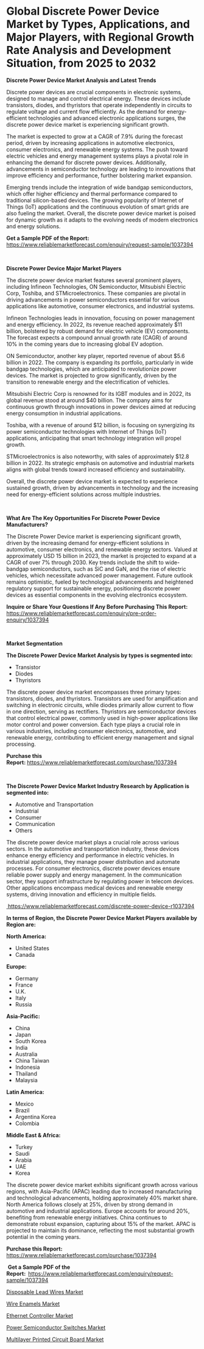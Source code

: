 <p><h1>Global Discrete Power Device Market by Types, Applications, and Major Players, with Regional Growth Rate Analysis and Development Situation, from 2025 to 2032</h1></p><p><strong>Discrete Power Device Market Analysis and Latest Trends</strong></p>
<p><p>Discrete power devices are crucial components in electronic systems, designed to manage and control electrical energy. These devices include transistors, diodes, and thyristors that operate independently in circuits to regulate voltage and current flow efficiently. As the demand for energy-efficient technologies and advanced electronic applications surges, the discrete power device market is experiencing significant growth.</p><p>The market is expected to grow at a CAGR of 7.9% during the forecast period, driven by increasing applications in automotive electronics, consumer electronics, and renewable energy systems. The push toward electric vehicles and energy management systems plays a pivotal role in enhancing the demand for discrete power devices. Additionally, advancements in semiconductor technology are leading to innovations that improve efficiency and performance, further bolstering market expansion.</p><p>Emerging trends include the integration of wide bandgap semiconductors, which offer higher efficiency and thermal performance compared to traditional silicon-based devices. The growing popularity of Internet of Things (IoT) applications and the continuous evolution of smart grids are also fueling the market. Overall, the discrete power device market is poised for dynamic growth as it adapts to the evolving needs of modern electronics and energy solutions.</p></p>
<p><strong>Get a Sample PDF of the Report:&nbsp;</strong> <a href="https://www.reliablemarketforecast.com/enquiry/request-sample/1037394?utm_campaign=1144&utm_medium=2&utm_source=Github&utm_content=ia&utm_term=10022025&utm_id=discrete-power-device">https://www.reliablemarketforecast.com/enquiry/request-sample/1037394</a></p>
<p>&nbsp;</p>
<p><strong>Discrete Power Device Major Market Players</strong></p>
<p><p>The discrete power device market features several prominent players, including Infineon Technologies, ON Semiconductor, Mitsubishi Electric Corp, Toshiba, and STMicroelectronics. These companies are pivotal in driving advancements in power semiconductors essential for various applications like automotive, consumer electronics, and industrial systems.</p><p>Infineon Technologies leads in innovation, focusing on power management and energy efficiency. In 2022, its revenue reached approximately $11 billion, bolstered by robust demand for electric vehicle (EV) components. The forecast expects a compound annual growth rate (CAGR) of around 10% in the coming years due to increasing global EV adoption.</p><p>ON Semiconductor, another key player, reported revenue of about $5.6 billion in 2022. The company is expanding its portfolio, particularly in wide bandgap technologies, which are anticipated to revolutionize power devices. The market is projected to grow significantly, driven by the transition to renewable energy and the electrification of vehicles.</p><p>Mitsubishi Electric Corp is renowned for its IGBT modules and in 2022, its global revenue stood at around $40 billion. The company aims for continuous growth through innovations in power devices aimed at reducing energy consumption in industrial applications.</p><p>Toshiba, with a revenue of around $12 billion, is focusing on synergizing its power semiconductor technologies with Internet of Things (IoT) applications, anticipating that smart technology integration will propel growth.</p><p>STMicroelectronics is also noteworthy, with sales of approximately $12.8 billion in 2022. Its strategic emphasis on automotive and industrial markets aligns with global trends toward increased efficiency and sustainability.</p><p>Overall, the discrete power device market is expected to experience sustained growth, driven by advancements in technology and the increasing need for energy-efficient solutions across multiple industries.</p></p>
<p>&nbsp;</p>
<p><strong>What Are The Key Opportunities For Discrete Power Device Manufacturers?</strong></p>
<p><p>The Discrete Power Device market is experiencing significant growth, driven by the increasing demand for energy-efficient solutions in automotive, consumer electronics, and renewable energy sectors. Valued at approximately USD 15 billion in 2023, the market is projected to expand at a CAGR of over 7% through 2030. Key trends include the shift to wide-bandgap semiconductors, such as SiC and GaN, and the rise of electric vehicles, which necessitate advanced power management. Future outlook remains optimistic, fueled by technological advancements and heightened regulatory support for sustainable energy, positioning discrete power devices as essential components in the evolving electronics ecosystem.</p></p>
<p><strong>Inquire or Share Your Questions If Any Before Purchasing This Report:</strong> <a href="https://www.reliablemarketforecast.com/enquiry/pre-order-enquiry/1037394?utm_campaign=1144&utm_medium=2&utm_source=Github&utm_content=ia&utm_term=10022025&utm_id=discrete-power-device">https://www.reliablemarketforecast.com/enquiry/pre-order-enquiry/1037394</a></p>
<p>&nbsp;</p>
<p><strong>Market Segmentation</strong></p>
<p><strong>The Discrete Power Device Market Analysis by types is segmented into:</strong></p>
<p><ul><li>Transistor</li><li>Diodes</li><li>Thyristors</li></ul></p>
<p><p>The discrete power device market encompasses three primary types: transistors, diodes, and thyristors. Transistors are used for amplification and switching in electronic circuits, while diodes primarily allow current to flow in one direction, serving as rectifiers. Thyristors are semiconductor devices that control electrical power, commonly used in high-power applications like motor control and power conversion. Each type plays a crucial role in various industries, including consumer electronics, automotive, and renewable energy, contributing to efficient energy management and signal processing.</p></p>
<p><strong>Purchase this Report:&nbsp;</strong><a href="https://www.reliablemarketforecast.com/purchase/1037394?utm_campaign=1144&utm_medium=2&utm_source=Github&utm_content=ia&utm_term=10022025&utm_id=discrete-power-device">https://www.reliablemarketforecast.com/purchase/1037394</a></p>
<p>&nbsp;</p>
<p><strong>The Discrete Power Device Market Industry Research by Application is segmented into:</strong></p>
<p><ul><li>Automotive and Transportation</li><li>Industrial</li><li>Consumer</li><li>Communication</li><li>Others</li></ul></p>
<p><p>The discrete power device market plays a crucial role across various sectors. In the automotive and transportation industry, these devices enhance energy efficiency and performance in electric vehicles. In industrial applications, they manage power distribution and automate processes. For consumer electronics, discrete power devices ensure reliable power supply and energy management. In the communication sector, they support infrastructure by regulating power in telecom devices. Other applications encompass medical devices and renewable energy systems, driving innovation and efficiency in multiple fields.</p></p>
<p><a href="https://www.reliablemarketforecast.com/discrete-power-device-r1037394?utm_campaign=1144&utm_medium=2&utm_source=Github&utm_content=ia&utm_term=10022025&utm_id=discrete-power-device">&nbsp;https://www.reliablemarketforecast.com/discrete-power-device-r1037394</a></p>
<p><strong>In terms of Region, the Discrete Power Device Market Players available by Region are:</strong></p>
<p>
    <p> <strong> North America: </strong>
        <ul>
            <li>United States</li>
            <li>Canada</li>
        </ul>
        </p> 
    <p> <strong> Europe: </strong>
        <ul>
            <li>Germany</li>
            <li>France</li>
            <li>U.K.</li>
            <li>Italy</li>
            <li>Russia</li>
        </ul>
        </p> 
    <p> <strong> Asia-Pacific: </strong>
        <ul>
            <li>China</li>
            <li>Japan</li>
            <li>South Korea</li>
            <li>India</li>
            <li>Australia</li>
            <li>China Taiwan</li>
            <li>Indonesia</li>
            <li>Thailand</li>
            <li>Malaysia</li>
        </ul>
        </p> 
    <p> <strong> Latin America: </strong>
        <ul>
            <li>Mexico</li>
            <li>Brazil</li>
            <li>Argentina Korea</li>
            <li>Colombia</li>
        </ul>
        </p> 
    <p> <strong> Middle East & Africa: </strong>
        <ul>
            <li>Turkey</li>
            <li>Saudi</li>
            <li>Arabia</li>
            <li>UAE</li>
            <li>Korea</li>
        </ul>
    </p>
    </p>
<p><p>The discrete power device market exhibits significant growth across various regions, with Asia-Pacific (APAC) leading due to increased manufacturing and technological advancements, holding approximately 40% market share. North America follows closely at 25%, driven by strong demand in automotive and industrial applications. Europe accounts for around 20%, benefiting from renewable energy initiatives. China continues to demonstrate robust expansion, capturing about 15% of the market. APAC is projected to maintain its dominance, reflecting the most substantial growth potential in the coming years.</p></p>
<p><strong>Purchase this Report: </strong><a href="https://www.reliablemarketforecast.com/purchase/1037394?utm_campaign=1144&utm_medium=2&utm_source=Github&utm_content=ia&utm_term=10022025&utm_id=discrete-power-device">https://www.reliablemarketforecast.com/purchase/1037394</a></p>
<p>&nbsp;<strong>Get a Sample PDF of the Report:&nbsp;&nbsp;</strong><a href="https://www.reliablemarketforecast.com/enquiry/request-sample/1037394?utm_campaign=1144&utm_medium=2&utm_source=Github&utm_content=ia&utm_term=10022025&utm_id=discrete-power-device">https://www.reliablemarketforecast.com/enquiry/request-sample/1037394</a></p>
<p><strong></strong></p>
<p><p><a href="https://github.com/mabutironaldo/Market-Research-Report-List-7/blob/main/disposable-lead-wires-market.md?utm_campaign=1144&utm_medium=2&utm_source=Github&utm_content=ia&utm_term=10022025&utm_id=discrete-power-device">Disposable Lead Wires Market</a></p><p><a href="https://github.com/zsibaqalia/Market-Research-Report-List-1/blob/main/wire-enamels-market.md?utm_campaign=1144&utm_medium=2&utm_source=Github&utm_content=ia&utm_term=10022025&utm_id=discrete-power-device">Wire Enamels Market</a></p><p><a href="https://github.com/gemburaunio/Market-Research-Report-List-1/blob/main/ethernet-controller-market.md?utm_campaign=1144&utm_medium=2&utm_source=Github&utm_content=ia&utm_term=10022025&utm_id=discrete-power-device">Ethernet Controller Market</a></p><p><a href="https://github.com/fiispend/Market-Research-Report-List-1/blob/main/power-semiconductor-switches-market.md?utm_campaign=1144&utm_medium=2&utm_source=Github&utm_content=ia&utm_term=10022025&utm_id=discrete-power-device">Power Semiconductor Switches Market</a></p><p><a href="https://github.com/raaschadonle/Market-Research-Report-List-1/blob/main/multilayer-printed-circuit-board-market.md?utm_campaign=1144&utm_medium=2&utm_source=Github&utm_content=ia&utm_term=10022025&utm_id=discrete-power-device">Multilayer Printed Circuit Board Market</a></p></p>